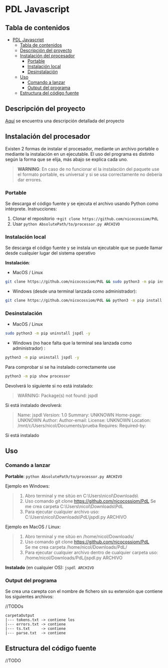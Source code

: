 # PDL Javascript

## Tabla de contenidos

- [PDL Javascript](#pdl-javascript)
  - [Tabla de contenidos](#tabla-de-contenidos)
  - [Descripción del proyecto](#descripción-del-proyecto)
  - [Instalación del procesador](#instalación-del-procesador)
    - [Portable](#portable)
    - [Instalación local](#instalación-local)
    - [Desinstalación](#desinstalación)
  - [Uso](#uso)
    - [Comando a lanzar](#comando-a-lanzar)
    - [Output del programa](#output-del-programa)
  - [Estructura del código fuente](#estructura-del-código-fuente)

## Descripción del proyecto

[Aquí](https://github.com/nicocossiom/PdL/blob/main/resources/descripcion.md) se encuentra una descripción detallada del proyecto

## Instalación del procesador

Existen 2 formas de instalar el procesador, mediante un archivo portable o mediante la instalación en un ejecutable. El uso del programa es distinto según la forma que se elija, más abajo se explica cada uno.
> **WARNING**: En caso de no funcionar el la instalación del paquete use el formato portable, es universal y si se usa correctamente no debería dar errores.

### Portable

Se descarga el código fuente y se ejecuta el archivo usando Python como intérprete.
Instrucciones:

1. Clonar el repositorio &rarr;```git clone https://github.com/nicocossiom/PdL```
2. Usar ```python AbsolutePath/to/processor.py ARCHIVO```

### Instalación local

Se descarga el código fuente y se instala un ejecutable que se puede llamar desde cualquier lugar del sistema operativo

**Instalación**:

- MacOS / Linux  

```bash
git clone https://github.com/nicocossiom/PdL && sudo python3 -m pip install -e PdL
```

- Windows (desde una terminal lanzada como administrador):

```bash
git clone https://github.com/nicocossiom/PdL && python3 -m pip install -e PdL
```

### Desinstalación

- MacOS / Linux  

```bash
sudo python3 -m pip uninstall jspdl -y
```

- Windows (no hace falta que la terminal sea lanzada como administrador) :

```bash
python3 -m pip uninstall jspdl -y
```

Para comprobar si se ha instalado correctamente use

```bash
python3 -m pip show processor
```

Devolverá lo siguiente si no está instalado:
> WARNING: Package(s) not found: jspdl

Si está instalado devolverá:
> Name: jspdl
Version: 1.0
Summary: UNKNOWN
Home-page: UNKNOWN
Author:
Author-email:
License: UNKNOWN
Location: /mnt/c/Users/nicol/Documents/prueba
Requires:
Required-by:

Si está instalado

## Uso

### Comando a lanzar

**Portable**:
```python AbsolutePath/to/processor.py ARCHIVO```

Ejemplo en Windows:
>
> 1. Abro terminal y me sitúo en C:\Users\nicol\Downloads\
> 2. Uso comando git clone <https://github.com/nicocossiom/PdL>
   Se me crea carpeta C:\Users\nicol\Downloads\PdL
> 3. Para ejecutar cualquier archivo uso:  
      C:\Users\nicol\Downloads\PdL\jspdl.py ARCHIVO

Ejemplo en MacOS / Linux:

> 1. Abro terminal y me sitúo en /home/nicol/Downloads/
> 2. Uso comando git clone <https://github.com/nicocossiom/PdL>  
     Se me crea carpeta /home/nicol/Downloads/PdL/
> 3. Para ejecutar cualquier archivo dentro de cualquier carpeta uso:
     /home/nicol/Downloads/PdL/jspdl.py ARCHIVO
>
**Instalado** (en cualquier OS):
```jspdl ARCHIVO```

### Output del programa

Se crea una carepta con el nombre de fichero sin su extensión que contiene los siguientes archivos:  

//TODOs

```text
carpetaOutput
|--- tokens.txt -> contiene los 
|--- errors.txt -> contiene 
|--- ts.txt     -> contiene
|--- parse.txt  -> contiene 
```

## Estructura del código fuente

//TODO
